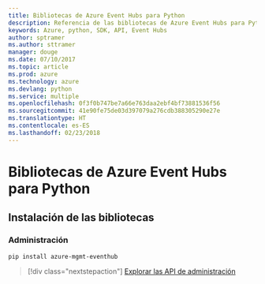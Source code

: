 ```yaml
---
title: Bibliotecas de Azure Event Hubs para Python
description: Referencia de las bibliotecas de Azure Event Hubs para Python
keywords: Azure, python, SDK, API, Event Hubs
author: sptramer
ms.author: sttramer
manager: douge
ms.date: 07/10/2017
ms.topic: article
ms.prod: azure
ms.technology: azure
ms.devlang: python
ms.service: multiple
ms.openlocfilehash: 0f3f0b747be7a66e763daa2ebf4bf73881536f56
ms.sourcegitcommit: 41e90fe75de03d397079a276cdb388305290e27e
ms.translationtype: HT
ms.contentlocale: es-ES
ms.lasthandoff: 02/23/2018
---
```

# <a name="azure-event-hubs-libraries-for-python"></a>Bibliotecas de Azure Event Hubs para Python

## <a name="install-the-libraries"></a>Instalación de las bibliotecas


### <a name="management"></a>Administración

```bash
pip install azure-mgmt-eventhub
```
> [!div class="nextstepaction"]
> [Explorar las API de administración](/python/api/overview/azure/eventhub/management)